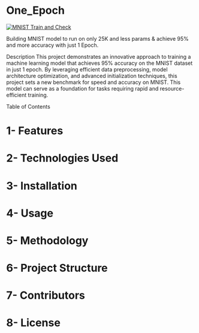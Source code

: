 # One_Epoch
[![MNIST Train and Check](https://github.com/Shrav25/One_Epoch/actions/workflows/test.yml/badge.svg)](https://github.com/Shrav25/One_Epoch/actions/workflows/test.yml)

Building MNIST model to run on only 25K and less params & achieve 95% and more accuracy with just 1 Epoch.

Description
This project demonstrates an innovative approach to training a machine learning model that achieves 95% accuracy on the MNIST dataset in just 1 epoch. By leveraging efficient data preprocessing, model architecture optimization, and advanced initialization techniques, this project sets a new benchmark for speed and accuracy on MNIST.
This model can serve as a foundation for tasks requiring rapid and resource-efficient training.

Table of Contents
# 1- Features
# 2- Technologies Used
# 3- Installation
# 4- Usage
# 5- Methodology
# 6- Project Structure
# 7- Contributors
# 8- License




